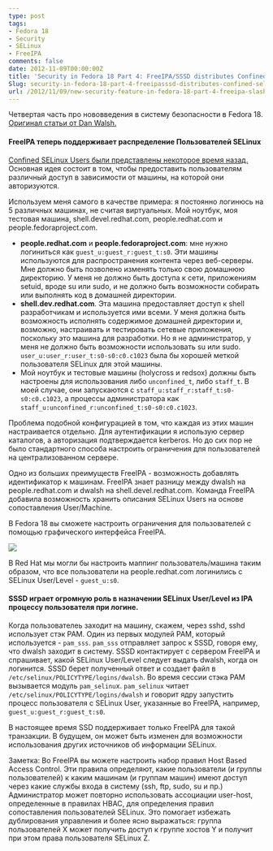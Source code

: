 ```yaml
---
type: post
tags:
- Fedora 18
- Security
- SELinux
- FreeIPA
comments: false
date: 2012-11-09T00:00:00Z
title: 'Security in Fedora 18 Part 4: FreeIPA/SSSD distributes Confined SELinux Users'
Slug: security-in-fedora-18-part-4-freeipasssd-distributes-confined-selinux-users
url: /2012/11/09/new-security-feature-in-fedora-18-part-4-freeipa-slash-sssd-distributes-confined-selinux-users/
---
```


Четвертая часть про нововведения в систему безопасности в Fedora 18. [Оригинал статьи от Dan Walsh.][3]

#### FreeIPA теперь поддерживает распределение Пользователей SELinux
[Confined SELinux Users были представлены некоторое время назад.][1] Основная идея состоит в том, чтобы предоставить пользователям различный доступ в зависимости от машины, на которой они авторизуются.

Используем меня самого в качестве примера: я постоянно логинюсь на 5 различных машинах, не считая виртуальных. Мой ноутбук, моя тестовая машина, shell.devel.redhat.com, people.redhat.com и people.fedoraproject.com. 

- **people.redhat.com** и **people.fedoraproject.com**: мне нужно логиниться как `guest_u:guest_r:guest_t:s0`. Эти машины используются для распространения контента через веб-серверы. Мне должно быть позволено изменять только свою домашнюю директорию. У меня не должно быть доступа к сети, приложениям setuid, вроде su или sudo, и не должно быть возможности собирать или выполнять код в домашней директории.
- **shell.dev.redhat.com**. Эта машина предоставляет доступ к shell разработчикам и используется ими всеми. У меня должна быть возможность исполнять содержимое домашней директории и, возможно, настраивать и тестировать сетевые приложения, поскольку это машина для разработки. Но я не администратор, у меня не должно быть возможности использовать su или sudo. `user_u:user_r:user_t:s0-s0:c0.c1023` была бы хорошей меткой пользователя SELinux для этой машины.
- Мой ноутбук и тестовые машины (holycross и redsox) должны быть настроены для использования либо `unconfined_t`, либо `staff_t`. В моей случае, они запускаются с `staff_u:staff_r:staff_t:s0-s0:c0.c1023`, а процессы администратора как `staff_u:unconfined_r:unconfined_t:s0-s0:c0.c1023`.

Проблема подобной конфигурацией в том, что каждая из этих машин настраивается отдельно. Для аутентификации я использую сервер каталогов, а авторизация подтверждается kerberos. Но до сих пор не было стандартного способа настроить ограничения для пользователей на централизованном сервере.

Одно из больших преимуществ FreeIPA - возможность добавлять идентификатор к машинам. FreeIPA знает разницу между dwalsh на people.redhat.com и dwalsh на shell.devel.redhat.com. Команда FreeIPA добавила возможность хранить описания SELinux Users на основе сопоставления User/Machine.

В Fedora 18 вы сможете настроить ограничения для пользователей с помощью графического интерфейса FreeIPA.

![][2]

В Red Hat мы могли бы настроить маппинг пользователь/машина таким образом, что все пользователи на people.redhat.com логинились с SELinux User/Level - `guest_u:s0`.

#### SSSD играет огромную роль в назначении SELinux User/Level из IPA процессу пользователя при логине.
Когда пользователеь заходит на машину, скажем, через sshd, sshd использует стэк PAM. Один из первых модулей PAM, который используется - `pam_sss`. `pam_sss` отправляет запрос к SSSD, говоря ему, что dwalsh заходит в систему. SSSD контактирует с  сервером FreeIPA и спрашивает, какой SELinux User/Level следует выдать dwalsh, когда он логинится. SSSD берет полученный ответ и создает файл в `/etc/selinux/POLICYTYPE/logins/dwalsh`. Во время сессии стэка PAM вызывается модуль `pam_selinu`x. `pam_selinux` читает `/etc/selinux/POLICYTYPE/logins/dwalsh` и говорит ядру запустить процесс пользователя с SELinux User, указанные во FreeIPA, например, `guest_u:guest_r:guest_t:s0`.

В настоящее время SSD поддерживает только FreeIPA для такой транзакции. В будущем, он может быть изменен для возможности использования других источников об информации SELinux.

Заметка: Во FreeIPA вы можете настроить набор правил Host Based Access Control. Эти правила определяют, какие пользователи (и группы пользователей) к каким машинам (и группам машин) имеют доступ через какие службы входа в систему (ssh, ftp, sudo, su и пр.) Администратор может повторно использовать ассоциации user-host, определенные в правилах HBAC, для определения правил сопоставления пользователей SELinux. Это помогает избежать дублирования управления и более ясно выражаться: группа пользователей X может получить доступ к группе хостов Y и получит при этом права пользователя SELinux Z.

[1]: http://danwalsh.livejournal.com/18312.html
[2]: /images/2012/11/09/SELinux-User-Maps.png
[3]: http://danwalsh.livejournal.com/58508.html
